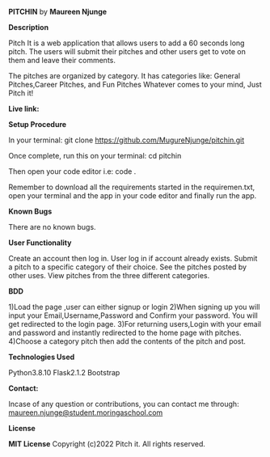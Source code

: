 **PITCHIN** by **Maureen Njunge**

**Description**

Pitch It is a web application that allows users to add a 60 seconds long pitch. The users will submit their pitches and other users get to vote on them and leave their comments.

The pitches are organized by category. It has categories like: General Pitches,Career Pitches, and Fun Pitches Whatever comes to your mind, Just Pitch it!

**Live link:**

**Setup Procedure**

In your terminal:
git clone https://github.com/MugureNjunge/pitchin.git

Once complete, run this on your terminal:
cd pitchin

Then open your code editor i.e:
code .

Remember to download all the requirements started in the requiremen.txt, open your terminal and the app in your code editor and finally run the app.

**Known Bugs**

There are no known bugs.


**User Functionality**

Create an account then log in.
User log in if account already exists.
Submit a pitch to a specific category of their choice.
See the pitches posted by other uses.
View pitches from the three different categories.
    
**BDD**

1)Load the page ,user can either signup or login
2)When signing up you will input your	Email,Username,Password and Confirm your password. You will get redirected to the login page.
3)For returning users,Login with your email and password and instantly redirected to the home page with pitches.
4)Choose a category pitch then add the contents of the pitch and post.

**Technologies Used**

Python3.8.10
Flask2.1.2
Bootstrap

**Contact:**

Incase of any question or contributions, you can contact me through: maureen.njunge@student.moringaschool.com

**License**

**MIT License**
Copyright (c)2022 Pitch it. All rights reserved.
